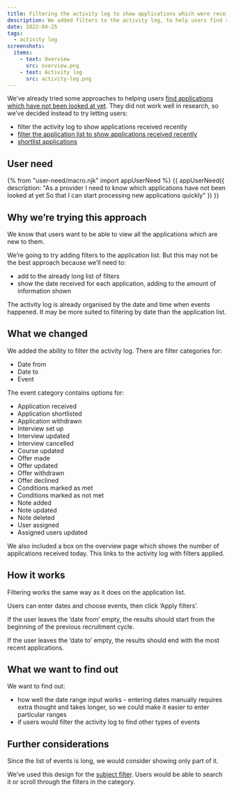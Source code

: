 ```yaml
---
title: Filtering the activity log to show applications which were received recently
description: We added filters to the activity log, to help users find recently received applications.
date: 2022-04-25
tags:
  - activity log
screenshots:
  items:
    - text: Overview
      src: overview.png
    - text: Activity log
      src: activity-log.png
---
```


We’ve already tried some approaches to helping users [find applications which have not been looked at yet](/manage-teacher-training-applications/helping-users-find-applications-which-have-not-been-looked-at-yet/). They did not work well in research, so we’ve decided instead to try letting users:

- filter the activity log to show applications received recently
- [filter the application list to show applications received recently](/manage-teacher-training-applications/filtering-the-application-list-to-show-applications-received-recently/)
- [shortlist applications](/manage-teacher-training-applications/shortisting-an-application/)

## User need

{% from "user-need/macro.njk" import appUserNeed %}
{{ appUserNeed({
  description: "As a provider
I need to know which applications have not been looked at yet
So that I can start processing new applications quickly"
}) }}

## Why we’re trying this approach

We know that users want to be able to view all the applications which are new to them.

We’re going to try adding filters to the application list. But this may not be the best approach because we’ll need to:

- add to the already long list of filters
- show the date received for each application, adding to the amount of information shown

The activity log is already organised by the date and time when events happened. It may be more suited to filtering by date than the application list.

## What we changed

We added the ability to filter the activity log. There are filter categories for:

- Date from
- Date to
- Event

The event category contains options for:

- Application received
- Application shortlisted
- Application withdrawn
- Interview set up
- Interview updated
- Interview cancelled
- Course updated
- Offer made
- Offer updated
- Offer withdrawn
- Offer declined
- Conditions marked as met
- Conditions marked as not met
- Note added
- Note updated
- Note deleted
- User assigned
- Assigned users updated

We also included a box on the overview page which shows the number of applications received today. This links to the activity log with filters applied.

## How it works

Filtering works the same way as it does on the application list.

Users can enter dates and choose events, then click ‘Apply filters’.

If the user leaves the ‘date from’ empty, the results should start from the beginning of the previous recruitment cycle.

If the user leaves the ‘date to’ empty, the results should end with the most recent applications.

## What we want to find out

We want to find out:

- how well the date range input works - entering dates manually requires extra thought and takes longer, so we could make it easier to enter particular ranges
- if users would filter the activity log to find other types of events

## Further considerations

Since the list of events is long, we would consider showing only part of it.

We’ve used this design for the [subject filter](/manage-teacher-training-applications/filter-by-subject/). Users would be able to search it or scroll through the filters in the category.
